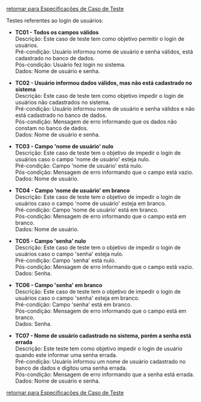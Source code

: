 [retornar para Especificações de Caso de Teste](https://github.com/fga-gpp-mds/2016.2-SAS_FGA/wiki/Especifica%C3%A7%C3%A3o-de-Casos-de-Teste)



Testes referentes ao login de usuários:  
* **TC01 - Todos os campos válidos**  
    Descrição: Este caso de teste tem como objetivo permitir o login de usuários.  
    Pré-condição: Usuário informou nome de usuário e senha válidos, está cadastrado no banco de dados.  
    Pós-condição: Usuário fez login no sistema.  
    Dados: Nome de usuário e senha.   

* **TC02 - Usuário informou dados válidos, mas não está cadastrado no sistema**  
    Descrição: Este caso de teste tem como objetivo impedir o login de usuários não cadastrados no sistema.  
    Pré-condição: Usuário informou nome de usuário e senha válidos e não está cadastrado no banco de dados.  
    Pós-condição: Mensagem de erro informando que os dados não constam no banco de dados.  
    Dados: Nome de usuário e senha.  

* **TC03 - Campo 'nome de usuário' nulo**  
    Descrição: Este caso de teste tem o objetivo de impedir o login de usuários caso o campo 'nome de usuário' esteja nulo.  
    Pré-condição: Campo 'nome de usuário' está nulo.  
    Pós-condição: Mensagem de erro informando que o campo está vazio.  
    Dados: Nome de usuário.  

* **TC04 - Campo 'nome de usuário' em branco**  
    Descrição: Este caso de teste tem o objetivo de impedir o login de usuários caso o campo 'nome de usuário' esteja em branco.  
    Pré-condição: Campo 'nome de usuário' está em branco.  
    Pós-condição: Mensagem de erro informando que o campo está em branco.  
    Dados: Nome de usuário.  

* **TC05 - Campo 'senha' nulo**  
    Descrição: Este caso de teste tem o objetivo de impedir o login de usuários caso o campo 'senha' esteja nulo.  
    Pré-condição: Campo 'senha' está nulo.  
    Pós-condição: Mensagem de erro informando que o campo está vazio.  
    Dados: Senha.  


* **TC06 - Campo 'senha' em branco**  
    Descrição: Este caso de teste tem o objetivo de impedir o login de usuários caso o campo 'senha' esteja em branco.  
    Pré-condição: Campo 'senha' está em branco.  
    Pós-condição: Mensagem de erro informando que o campo está em branco.  
    Dados: Senha.  

* **TC07 - Nome de usuário cadastrado no sistema, porém a senha está errada**  
	Descrição: Este teste tem como objetivo impedir o login de usuário quando este informar uma senha errada.  
	Pré-condição: Usuário informou um nome de usuário cadastrado no banco de dados e digitou uma senha errada.  
	Pós-condição: Mensagem de erro informando que a senha está errada.  
	Dados: Nome de usuário e senha.  


[retornar para Especificações de Caso de Teste](https://github.com/fga-gpp-mds/2016.2-SAS_FGA/wiki/Especifica%C3%A7%C3%A3o-de-Casos-de-Teste)